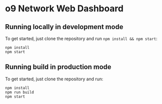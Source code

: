 # o9 Network Web Dashboard

## Running locally in development mode

To get started, just clone the repository and run `npm install && npm start`:

    npm install
    npm start

## Running build in production mode

To get started, just clone the repository and run:

    npm install
    npm run build
    npm start